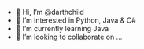 - 👋 Hi, I’m @darthchild
- 👀 I’m interested in Python, Java & C#
- 🌱 I’m currently learning Java
- 💞️ I’m looking to collaborate on ...


<!---
darthchild/darthchild is a ✨ special ✨ repository because its `README.md` (this file) appears on your GitHub profile.
You can click the Preview link to take a look at your changes.
--->
